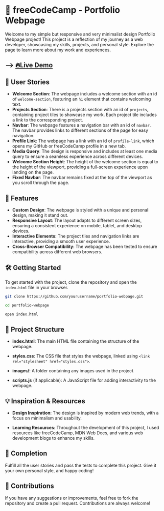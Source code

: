 # 🌟 freeCodeCamp - Portfolio Webpage

Welcome to my simple but responsive and very minimalist design Portfolio Webpage project! This project is a reflection of my journey as a web developer, showcasing my skills, projects, and personal style. Explore the page to learn more about my work and experiences.

## --> [🔥Live Demo](https://anirudha-8.github.io/portfolio-webpage/)

## 🚀 User Stories

- **Welcome Section**: The webpage includes a welcome section with an id of `welcome-section`, featuring an `h1` element that contains welcoming text.
- **Projects Section**: There is a projects section with an id of `projects`, containing project tiles to showcase my work. Each project tile includes a link to the corresponding project.
- **Navbar**: The webpage features a navigation bar with an id of `navbar`. The navbar provides links to different sections of the page for easy navigation.
- **Profile Link**: The webpage has a link with an id of `profile-link`, which opens my GitHub or freeCodeCamp profile in a new tab.
- **Media Query**: The design is responsive and includes at least one media query to ensure a seamless experience across different devices.
- **Welcome Section Height**: The height of the welcome section is equal to the height of the viewport, providing a full-screen experience upon landing on the page.
- **Fixed Navbar**: The navbar remains fixed at the top of the viewport as you scroll through the page.

## 🎨 Features

- **Custom Design**: The webpage is styled with a unique and personal design, making it stand out.
- **Responsive Layout**: The layout adapts to different screen sizes, ensuring a consistent experience on mobile, tablet, and desktop devices.
- **Interactive Elements**: The project tiles and navigation links are interactive, providing a smooth user experience.
- **Cross-Browser Compatibility**: The webpage has been tested to ensure compatibility across different web browsers.

## 🛠️ Getting Started

To get started with the project, clone the repository and open the `index.html` file in your browser.

```bash
git clone https://github.com/yourusername/portfolio-webpage.git
```

```bash
cd portfolio-webpage
```

```bash
open index.html
```

## 📂 Project Structure

- **index.html**: The main HTML file containing the structure of the webpage.

- **styles.css**: The CSS file that styles the webpage, linked using `<link rel="stylesheet" href="styles.css">`.

- **images/**: A folder containing any images used in the project.

- **scripts.js** (if applicable): A JavaScript file for adding interactivity to the webpage.

## 💡 Inspiration & Resources

- **Design Inspiration**: The design is inspired by modern web trends, with a focus on minimalism and usability.

- **Learning Resources**: Throughout the development of this project, I used resources like freeCodeCamp, MDN Web Docs, and various web development blogs to enhance my skills.

## 🎉 Completion

Fulfill all the user stories and pass the tests to complete this project. Give it your own personal style, and happy coding!

## 🤝 Contributions

If you have any suggestions or improvements, feel free to fork the repository and create a pull request. Contributions are always welcome!
